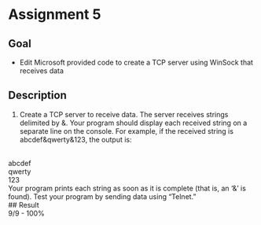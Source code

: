 # Assignment 5 <br>
## Goal <br>
 - Edit Microsoft provided code to create a TCP server using WinSock that receives data
## Description <br>
1. Create a TCP server to receive data. The server receives strings delimited by &. Your program should display each received string on a separate line on the console. For example, if the received string is abcdef&qwerty&123, the output is:
<br>
abcdef
<br>
qwerty
<br>
123
<br>
Your program prints each string as soon as it is complete (that is, an ‘&’ is found). Test your program by sending data using “Telnet.”<br>
## Result <br>
9/9 - 100%<br>
